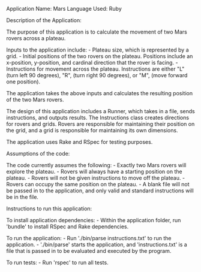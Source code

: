 Application Name: Mars
Language Used: Ruby

Description of the Application: 

  The purpose of this application is to calculate the movement of two Mars rovers across a plateau. 

  Inputs to the application include:
    - Plateau size, which is represented by a grid. 
    - Initial positions of the two rovers on the plateau. Positions include an x-position, y-position, and cardinal direction that the rover is facing. 
    - Instructions for movement across the plateau. Instructions are either "L" (turn left 90 degrees), "R", (turn right 90 degrees), or "M", (move forward one position). 

  The application takes the above inputs and calculates the resulting position of the two Mars rovers. 

  The design of this application includes a Runner, which takes in a file, sends instructions, and outputs results. The Instructions class creates directions for rovers and grids. Rovers are responsible for maintaining their position on the grid, and a grid is responsible for maintaining its own dimensions. 

  The application uses Rake and RSpec for testing purposes.


Assumptions of the code: 

  The code currently assumes the following: 
    - Exactly two Mars rovers will explore the plateau. 
    - Rovers will always have a starting position on the plateau. 
    - Rovers will not be given instructions to move off the plateau.
    - Rovers can occupy the same position on the plateau. 
    - A blank file will not be passed in to the application, and only valid and standard instructions will be in the file. 
      

Instructions to run this application: 

  To install application dependencies: 
    - Within the application folder, run 'bundle' to install RSpec and Rake dependencies.

  To run the application: 
    - Run './bin/parse instructions.txt' to run the application. 
      - './bin/parse' starts the application, and 'instructions.txt' is a file that is passed in to be evaluated and executed by the program. 

  To run tests:
    - Run 'rspec' to run all tests.


